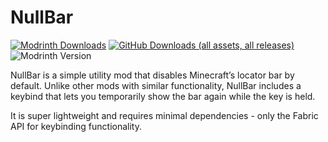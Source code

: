 # NullBar
[![Modrinth Downloads](https://img.shields.io/modrinth/dt/CbuVO8gI?style=for-the-badge&logo=modrinth&color=%2300AF5C)](https://modrinth.com/mod/CbuVO8gI) [![GitHub Downloads (all assets, all releases)](https://img.shields.io/github/downloads/maganoos/nullbar/total?style=for-the-badge&logo=github&color=whitesmoke)](https://github.com/maganoos/nullbar) ![Modrinth Version](https://img.shields.io/modrinth/v/CbuVO8gI?style=for-the-badge&logo=semver)

NullBar is a simple utility mod that disables Minecraft’s locator bar by default. Unlike other mods with similar functionality, NullBar includes a keybind that lets you temporarily show the bar again while the key is held.

It is super lightweight and requires minimal dependencies - only the Fabric API for keybinding functionality.

